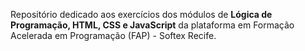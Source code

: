 Repositório dedicado aos exercícios dos módulos de **Lógica de Programação, HTML, CSS e JavaScript** da plataforma em Formação Acelerada em Programação (FAP) - Softex Recife.
